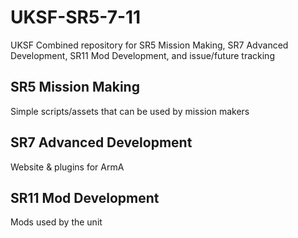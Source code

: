 # UKSF-SR5-7-11
UKSF Combined repository for SR5 Mission Making, SR7 Advanced Development, SR11 Mod Development, and issue/future tracking

## SR5 Mission Making
Simple scripts/assets that can be used by mission makers

## SR7 Advanced Development
Website & plugins for ArmA

## SR11 Mod Development
Mods used by the unit
